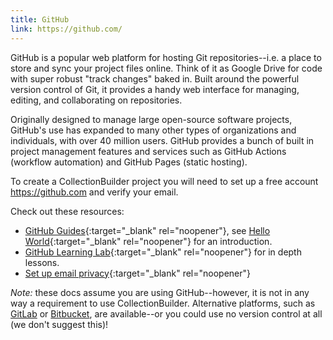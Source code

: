 ```yaml
---
title: GitHub
link: https://github.com/
---
```


GitHub is a popular web platform for hosting Git repositories--i.e. a place to store and sync your project files online. 
Think of it as Google Drive for code with super robust "track changes" baked in.
Built around the powerful version control of Git, it provides a handy web interface for managing, editing, and collaborating on repositories.

Originally designed to manage large open-source software projects, GitHub's use has expanded to many other types of organizations and individuals, with over 40 million users. 
GitHub provides a bunch of built in project management features and services such as GitHub Actions (workflow automation) and GitHub Pages (static hosting).

To create a CollectionBuilder project you will need to set up a free account <https://github.com> and verify your email.

Check out these resources: 

- [GitHub Guides](https://guides.github.com/){:target="_blank" rel="noopener"}, see [Hello World](https://guides.github.com/activities/hello-world/){:target="_blank" rel="noopener"} for an introduction.
- [GitHub Learning Lab](https://lab.github.com/){:target="_blank" rel="noopener"} for in depth lessons.
- [Set up email privacy](https://help.github.com/en/github/setting-up-and-managing-your-github-user-account/setting-your-commit-email-address#about-commit-email-addresses){:target="_blank" rel="noopener"}

*Note:* these docs assume you are using GitHub--however, it is not in any way a requirement to use CollectionBuilder. 
Alternative platforms, such as [GitLab](https://about.gitlab.com/) or [Bitbucket](https://bitbucket.org/product), are available--or you could use no version control at all (we don't suggest this)!
